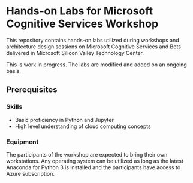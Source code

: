 # Hands-on Labs for Microsoft Cognitive Services Workshop
This repository contains hands-on labs utilized during workshops and architecture design sessions on Microsoft Cognitive Services and Bots delivered in Microsoft Silicon Valley Technology Center.

This is work in progress. The labs are modified and added on an ongoing basis. 

## Prerequisites

### Skills
- Basic proficiency in Python and Jupyter
- High level understanding of cloud computing concepts

### Equipment

The participants of the workshop are expected to bring their own workstations. Any operating system can be utilized as long as the latest Anaconda for Python 3 is installed and the participants have access to Azure subscription.


